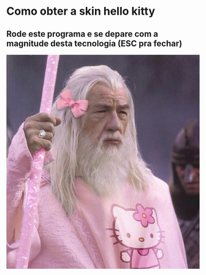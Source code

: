 # Como obter a skin hello kitty

## Rode este programa e se depare com a magnitude desta tecnologia (ESC pra fechar)

<img src="/input/gandalfrosa.jpeg" alt="gandalf skin hello kitty"></img>
